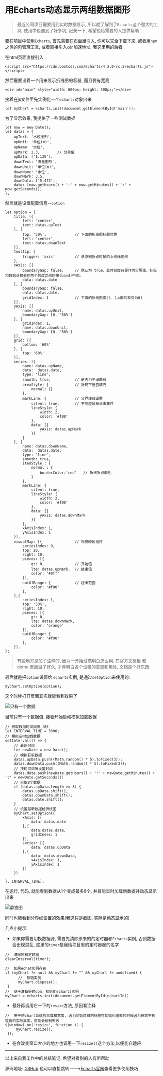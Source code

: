 # 用Echarts动态显示两组数据图形


> 最近公司项目需要用到实时数据显示, 所以就了解到了`Echarts`这个强大的工具, 使用中也遇到了好多坑, 记录一下, 希望也给需要的人提供帮助

要在项目中使用`Echarts`, 首先需要在页面里引入, 你可以完全下载下来, 或者用`npm`之类的包管理工具, 或者直接引入`cdn`加速地址, 我这里用的后者

在html页面直接引入 

```
<script src="https://cdn.bootcss.com/echarts/4.2.0-rc.2/echarts.js"></script>
```

然后需要设着一个用来显示折线图的容器, 而且要有宽高

```
<div id="main" style="width: 600px; height: 500px;"></div>   
```

接着在js文件里先实例化一个`echarts`对象出来

```
let myChart = echarts.init(document.getElementById('main'));
```

为了显示效果, 我提供了一些测试数据

```
let now = new Date();
let datas = {
    upText: '水位图形',
    upUnit: '单位(m)',
    upName: '水位',
	upMark: 2.3,		// 分界值
    upData: ['1.139'],
    downText: '流量图形',
    downUnit: '单位(m)',
    downName: '水位',
	downMark: 3.5,
    downData: ['5.473'],
    date: [now.getHours() + ':' + now.getMinutes() + ':' + now.getSeconds()]
};

```

然后就是设置配置信息--`option`


```
let option = {
	title: [{
		left: 'center',
		text: datas.upText
	}, {
		top: '50%',				// 下面的折线图标题位置
		left: 'center',
		text: datas.downText
	}],
	tooltip: {
		trigger: 'axis'			// 悬浮到折点时候的上线标记线
	},
	xAxis: [{
		boundaryGap: false,		// 默认为 true，此时刻度只是作为分隔线，标签和数据点都会在两个刻度之间的带(band)中间。
		data: datas.date
	}, {
		boundaryGap: false,
		data: datas.date,
		gridIndex: 1			// 下面的折线图索引, (上面的索引为0)
	}],
	yAxis: [{
		name: datas.upUnit,
		boundaryGap: [0, '50%']
	}, {
		gridIndex: 1,
		name: datas.downUnit,
		boundaryGap: [0, '50%']
	}],
	grid: [{
		bottom: '60%'
	}, {
		top: '60%'
	}],
	series: [{
		name: datas.upName,
		data:  datas.date,
		type: 'line',
		smooth: true,			// 是否为平滑曲线
		areaStyle: {			// 折现下是否填充
			normal: {}
        },  
		markLine: {				// 分界线线设置
			silent: true,		// 不响应鼠标点击事件
			lineStyle: {
				width: 2,
				color: '#f00'
			},
			data: [{
				yAxis: datas.upMark
			}]
		}
	}, {
		name: datas.downName,
		data:  datas.date,
		type: 'line',
		smooth: true,
        itemStyle : {  
            normal : {  
                borderColor:'red'	// 折线折点颜色
            }  
        },
		markLine: {
			silent: true,
			lineStyle: {
				width: 2,
				color: '#f00'
			},
			data: [{
				yAxis: datas.downMark
			}]
		},
		xAxisIndex: 1,
		yAxisIndex: 1
	}],
	visualMap: [{				// 视觉映射组件
		seriesIndex: 0,
		top: 20,
		right: 10,
		pieces: [{
			gt: 0,				// 开始值
			lte: datas.upMark,	// 结束值
			color: '#0ff'
		}],
		outOfRange: {			// 超出范围
			color: '#f00'
		},
	},{
		seriesIndex: 1,
		top: '50%',
		right: 10,
		pieces: [{
			gt: 0,
			lte: datas.downMark,
			color: 'orange'
		}],
		outOfRange: {
			color: '#f00'
		},
	}], 
};
```


> 有些地方是加了注释的, 因为一开始没搞明白怎么用, 在官方文档里 和 demo 里遨游了好久, 才弄明白各个设置的意思和用处, 文档是个好东西

最后就是把`option`设置给 `echarts`实例, 是通过`setOption`来使用的:

```
myChart.setOption(option);
```

这个时候打开页面其实就能看到效果了

![只有一个数据](http://imgs.webxiaofan.com/15476380595216.jpg)


目前只有一个数据值, 接着开始启动模拟加载数据

```
// 获取数据时间间隔 3秒
let INTERVAL_TIME = 3000;
// 模拟定时加载数据
setInterval(() => {
	// 最新时间
    let newDate = new Date();
	// 模拟获取数据
    datas.upData.push((Math.random() * 5).toFixed(3));
	datas.downData.push((Math.random() * 5).toFixed(3));
	// 按时间间隔设置时间
    datas.date.push(newDate.getHours() + ':' + newDate.getMinutes() + ':' + newDate.getSeconds())
	// 只取8个数据
    if (datas.upData.length >= 8) {
        datas.upData.shift();
        datas.downData.shift();
        datas.date.shift();
    }
	// 设置最新数据给折线图
    myChart.setOption({
        xAxis: [{
            data: datas.date
        },{
            data:datas.date,
            gridIndex: 1
        }],
        series: [{
            data: datas.upData
        },{
            data: datas.downData,
            xAxisIndex: 1,
            yAxisIndex: 1
        }]
    })

}, INTERVAL_TIME);
```

在运行, 代码, 就能看到数据从1个变成最多8个, 并且能实时加载新数据并动态显示出来


![静态图](http://imgs.webxiaofan.com/15476381042709.jpg)

同时也能看到分界线设置的效果(我这只是截图, 实际是动态显示的)

几点小提示: 

-   如果你需要切换数据源, 需要先清除原来的的定时器和`Echarts`实例, 否则数据会出现混乱, 这里的`timer`是我给项目里的定时器起的名字

```
//  清除原有定时器
clearInterval(timer);

//  如果echat实例存在
if (myChart != null && myChart != "" && myChart != undefined) {
      //  销毁实例
      myChart.dispose();
 }
//  基于准备好的dom，初始化echarts实例
myChart = echarts.init(document.getElementById(echartId))
```
- 最好再调用它一下的`resize`方法, 原因看注释

```
//  用于使chart自适应高度和宽度, 因为初始隐藏的标签在初始化图表的时候因为获取不到容器的实际高宽，可能会绘制失败
$(window).on('resize', function () {
     myChart.resize();
 });
```

- 在会改变窗口大小的地方也调用一下`resize()`这个方法,以便能自适应.

-----
以上来自我工作中的总结笔记, 希望对看到的人有所帮助

源码地址: [GitHub](https://github.com/dvxiaofan/EchartsDemo)
也可以直接跳转--->[Echarts官网](https://www.echartsjs.com/index.html)查看更多使用技巧










